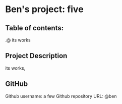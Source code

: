# Ben's project: five

## Table of contents:

.@ its works
    
## Project Description

its works,

## GitHub

Github username: a few
Github repository URL: @ben